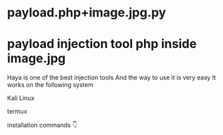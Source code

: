 
# payload.php+image.jpg.py
# payload injection tool php inside image.jpg

Haya is one of the best injection tools And the way to use it is very easy It works on the following system 

Kali Linux 

termux 

installation commands 👇
